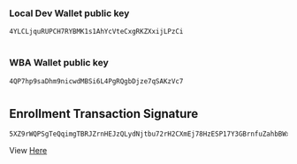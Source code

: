 ### Local Dev Wallet public key

```
4YLCLjquRUPCH7RYBMK1s1AhYcVteCxgRKZXxijLPzCi
```

#

### WBA Wallet public key

```
4QP7hp9saDhm9nicwdMBSi6L4PgRQgbDjze7qSAKzVc7
```

#

## Enrollment Transaction Signature

```
5XZ9rWQPSgTeQqimgTBRJZrnHEJzQLydNjtbu72rH2CXmEj78HzESP17Y3GBrnfuZahbBWxr6bsS9EMyfWMAdKjB
```

View [Here](https://explorer.solana.com/tx/5XZ9rWQPSgTeQqimgTBRJZrnHEJzQLydNjtbu72rH2CXmEj78HzESP17Y3GBrnfuZahbBWxr6bsS9EMyfWMAdKjB?cluster=devnet)
